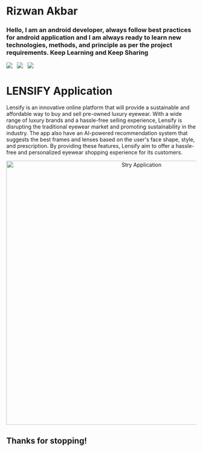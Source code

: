 # Rizwan Akbar

### Hello, I am an android developer, always follow best practices for android application and I am always ready to learn new technologies, methods, and principle as per the project requirements. Keep Learning and Keep Sharing

<a href="mailto:rizwanakbar767@gmail.com"><img src="https://img.shields.io/badge/Email-rizwan-8056d5.svg?style=for-the-badge&logo=minutemailer&logoColor=white"></a>&nbsp;&nbsp;&nbsp;<a href="www.linkedin.com/in/rizwan-akbar-jutt-53669b278" target="_blank"><img src="https://img.shields.io/badge/linkedin-rizwan-blue.svg?style=for-the-badge&logo=linkedin&logoColor=white" ></a>&nbsp;&nbsp;&nbsp;<a href="https://www.instagram.com/rizwanakbarjutt/" target="_blank"><img src="https://img.shields.io/badge/instagram-rizwanakbarjutt-red.svg?style=for-the-badge&logo=instagram&logoColor=white"></a>

# LENSIFY Application

Lensify is an innovative online platform that will provide a sustainable and affordable way to buy
and sell pre-owned luxury eyewear. With a wide range of luxury brands and a hassle-free selling
experience, Lensify is disrupting the traditional eyewear market and promoting sustainability in
the industry. The app also have an AI-powered recommendation system that suggests the best
frames and lenses based on the user's face shape, style, and prescription. By providing these
features, Lensify aim to offer a hassle-free and personalized eyewear shopping experience for its
customers.
<p align="center">
<img src="images/stry app/Artboard – 1@2x.png" width="700"  title="Stry Application">
</p>

## Thanks for stopping!
  
